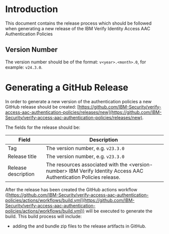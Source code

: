 # Introduction

This document contains the release process which should be followed when generating a new release of the IBM Verify Identity Access AAC Authentication Policies

## Version Number

The version number should be of the format: `v<year>.<month>.0`, for example: `v24.3.0`.


# Generating a GitHub Release

In order to generate a new version of the authentication policies a new GitHub release should be created: [https://github.com/IBM-Security/verify-access-aac-authentication-policies/releases/new](https://github.com/IBM-Security/verify-access-aac-authentication-policies/releases/new). 

The fields for the release should be:

|Field|Description
|-----|----------- 
|Tag | The version number, e.g. `v23.3.0`
|Release title | The version number, e.g. `v23.3.0`
|Release description | The resources associated with the \<version\-number> IBM Verify Identity Access AAC Authentication Policies release.

After the release has been created the GitHub actions workflow ([https://github.com/IBM-Security/verify-access-aac-authentication-policies/actions/workflows/build.yml](https://github.com/IBM-Security/verify-access-aac-authentication-policies/actions/workflows/build.yml)) will be executed to generate the build.  This build process will include:

* adding the and bundle zip files to the release artifacts in GitHub.
